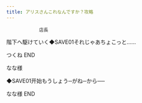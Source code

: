 ```yaml
---
title: アリスさんこれなんですか？攻略
---
```


                店長

階下へ駆けていく◆SAVE01それじゃあちょこっと……

つくね END

なな様

◆SAVE01开始もうしょう─がね─から──

なな様 END
              
